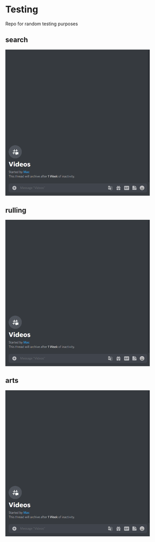 # Testing
Repo for random testing purposes

## search
[<img src="arts.gif" width="450"/>](search.gif)
## rulling
[<img src="arts.gif" width="450"/>](ruling.gif)
## arts
[<img src="arts.gif" width="450"/>](arts.gif)

